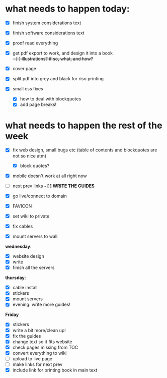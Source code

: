 # what needs to happen **today**:  
  
- [x] finish system considerations text  
- [x] finish software considerations text  
- [x] proof read everything  
  
- [x] get pdf export to work, and design it into a book  
~~- [ ] illustrations? if so, what, and how?~~  
- [x] cover page  
- [x] split pdf into grey and black for riso printing 
- [x] small css fixes
	- [x] how to deal with blockquotes
	- [x] add page breaks!
  
# what needs to happen the **rest of the week**  

- [x] fix web design, small bugs etc (table of contents and blockquotes are not so nice atm)  
	- [x] block quotes?
- [x] mobile doesn't work at all right now  
- [ ] next prev links
**- [ ] WRITE THE GUIDES**  
- [x] go live/connect to domain
- [x] FAVICON
- [x] set wiki to private

- [x] fix cables
- [x] mount servers to wall

**wednesday**:
- [x] website design
- [x] write
- [x] finish all the servers

**thursday**:
- [x] cable install
- [x] stickers
- [x] mount servers
- [x] evening: write more guides!

**Friday**
- [x] stickers
- [x] write a bit more/clean up!
- [x] fix the guides
- [x] change text so it fits website
- [x] check pages missing from TOC
- [x] convert everything to wiki
- [ ] upload to live page
- [ ] make links for next prev
- [x] include link for printing book in main text